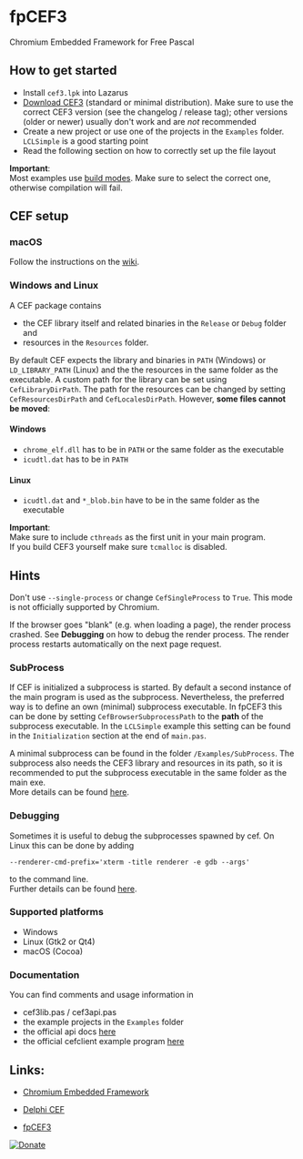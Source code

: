 fpCEF3
======

Chromium Embedded Framework for Free Pascal

## How to get started

- Install `cef3.lpk` into Lazarus
- [Download CEF3][1] (standard or minimal distribution). Make sure to use the correct CEF3 version (see the changelog / release tag); other versions (older or newer) usually don't work and are *not* recommended
- Create a new project or use one of the projects in the `Examples` folder. `LCLSimple` is a good starting point
- Read the following section on how to correctly set up the file layout


**Important**:  
Most examples use [build modes](http://wiki.freepascal.org/IDE_Window:_Compiler_Options#Selecting_the_active_build_mode). Make sure to select the correct one, otherwise compilation will fail.


## CEF setup

### macOS
Follow the instructions on the [wiki][wiki-macos].


### Windows and Linux
A CEF package contains
- the CEF library itself and related binaries in the `Release` or `Debug` folder and
- resources in the `Resources` folder.

By default CEF expects the library and binaries in `PATH` (Windows) or `LD_LIBRARY_PATH` (Linux) and the the resources in the same folder as the executable. A custom path for the library can be set using `CefLibraryDirPath`. The path for the resources can be changed by setting `CefResourcesDirPath` and `CefLocalesDirPath`. However, __some files cannot be moved__:

#### Windows
- `chrome_elf.dll` has to be in `PATH` or the same folder as the executable
- `icudtl.dat` has to be in `PATH`

#### Linux
- `icudtl.dat` and `*_blob.bin` have to be in the same folder as the executable

**Important**:  
Make sure to include `cthreads` as the first unit in your main program.  
If you build CEF3 yourself make sure `tcmalloc` is disabled.


## Hints
Don't use `--single-process` or change `CefSingleProcess` to `True`. This mode is not officially supported by Chromium.

If the browser goes "blank" (e.g. when loading a page), the render process crashed. See **Debugging**  on how to debug the render process. The render process restarts automatically on the next page request.


### SubProcess
If CEF is initialized a subprocess is started. By default a second instance of the main program is used as the subprocess. Nevertheless, the preferred way is to define an own (minimal) subprocess executable. In fpCEF3 this can be done by setting `CefBrowserSubprocessPath` to the **path** of the subprocess executable. In the `LCLSimple` example this setting can be found in the `Initialization` section at the end of `main.pas`.

A minimal subprocess can be found in the folder `/Examples/SubProcess`. The subprocess also needs the CEF3 library and resources in its path, so it is recommended to put the subprocess executable in the same folder as the main exe.  
More details can be found [here][5].

### Debugging
Sometimes it is useful to debug the subprocesses spawned by cef. On Linux this can be done by adding
```shell
--renderer-cmd-prefix='xterm -title renderer -e gdb --args'
```
to the command line.  
Further details can be found [here][6].


### Supported platforms
- Windows
- Linux (Gtk2 or Qt4)
- macOS (Cocoa)


### Documentation

You can find comments and usage information in

- cef3lib.pas / cef3api.pas
- the example projects in the `Examples` folder
- the official api docs [here][2]
- the official cefclient example program [here][3]


## Links:
 *  [Chromium Embedded Framework](https://bitbucket.org/chromiumembedded/cef)
 *  [Delphi CEF](https://github.com/hgourvest/dcef3)

 *  [fpCEF3](http://github.com/dliw/fpCEF3)

[![Donate](https://liberapay.com/assets/widgets/donate.svg)](https://liberapay.com/dliw/donate)

[wiki-macos]:https://github.com/dliw/fpCEF3/wiki/macOS
[1]:http://www.magpcss.net/cef_downloads
[2]:http://magpcss.org/ceforum/apidocs3/
[3]:https://bitbucket.org/chromiumembedded/cef/src/936e595fe5e9aa5e7641abf72e1f872f9d0ceb73/tests/cefclient/?at=master
[5]:https://bitbucket.org/chromiumembedded/cef/wiki/Architecture#markdown-header-cef3
[6]:https://chromium.googlesource.com/chromium/src/+/master/docs/linux_debugging.md
